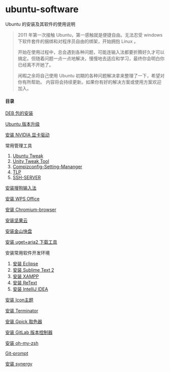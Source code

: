 # ubuntu-software
Ubuntu 的安装及其软件的使用说明
> 2011 年第一次接触 Ubuntu，第一感触就是便捷自由。无法忍受 windows 下软件套件的捆绑和对程序员自由的绑架，开始拥抱 Linux 。   
>
> 开始在使用过程中，总会遇到各种问题，可能连输入法都要折腾好久才可以搞定。但随着问题一点一点地解决，慢慢地去适应和学习，最终你会明白你已经离不开她了。   
>
> 闲暇之余将自己使用 Ubuntu 初期的各种问题解决拿来整理了一下，希望对你有所帮助。
> 内容将会持续更新。如果你有好的解决方案或使用方案欢迎加入。


#### 目录
[DEB 包的安装](./deb.md)

[Ubuntu 版本升级](./upgrade.md)

[安装 NVIDIA 显卡驱动](./nvidia.md)

常用管理工具

1. [Ubuntu Tweak](./ubuntu-tweak.md)
2. [Unity Tweak Tool](./unity-tweak-tool.md)
3. [Compizconfig-Setting-Mananger](./compizconfig-setting-mananger.md)
4. [TLP](./tlp.md)
5. [SSH-SERVER](./ssh-server.md)

[安装搜狗输入法](./input-method.md)

[安装 WPS Office](./wps-office.md)

[安装 Chromium-browser](./chromium-browser.md)

[安装坚果云](./nutstore.md)

[安装金山快盘](./kuaipan.md)

[安装 uget+aria2 下载工具](./uget+aria2.md)

安装常用软件开发环境

1. [安装 Eclipse](./eclipse.md)
2. [安装 Sublime Text 2](./sublime-text-2.md)
3. [安装 XAMPP](./xampp.md)   
4. [安装 ReText](./retext.md)
5. [安装 IntelliJ IDEA](./intellij-idea.md)

[安装 Icon主题](./icon-theme.md)

[安装 Terminator](./terminator.md)

[安装 Gpick 取色器](./gpick.md)

[安装 GitLab 版本控制器](./gitlab.md)

[安装 oh-my-zsh](./oh-my-zsh.md)

[Git-prompt](./git-prompt.md)

[安装 synergy](./synergy.md)
